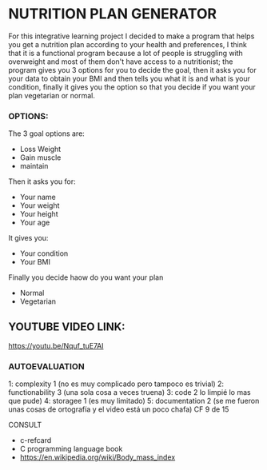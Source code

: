 
#  NUTRITION PLAN GENERATOR
For this integrative learning project I decided to make a program that helps you get a nutrition plan according to your health and preferences, I think that it is a functional program because a lot of people is struggling with overweight and most of them don't have access to a nutritionist; the program gives you 3 options for you to decide the goal, then it asks you for your data to obtain your BMI and then tells you what it is and what is your condition, finally it gives you the option so that you decide if you want your plan vegetarian or normal.
###  OPTIONS:
The 3 goal options are:
  - Loss Weight
  - Gain muscle
  - maintain
  
Then it asks you for:
  - Your name
  - Your weight
  - Your height
  - Your age
 
It gives you:
  - Your condition 
  - Your BMI

Finally you decide haow do you want your plan
  - Normal
  - Vegetarian


## YOUTUBE VIDEO LINK:

https://youtu.be/Nquf_tuE7AI

### AUTOEVALUATION

1: complexity 1 (no es muy complicado pero tampoco es trivial)
2: functionability 3 (una sola cosa a veces truena)
3: code 2  lo limpié lo mas que pude)
4: storagee 1 (es muy limitado)
5: documentation 2 (se me fueron unas cosas de ortografía y el video está un poco chafa)
CF 9 de 15



CONSULT
- c-refcard
- C programming language book
- https://en.wikipedia.org/wiki/Body_mass_index

